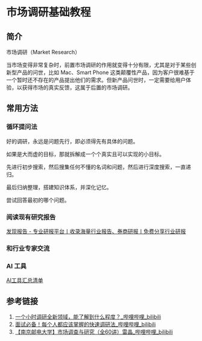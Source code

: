 # 市场调研基础教程


## 简介

市场调研（Market Research）

当市场变得非常复杂时，前置市场调研的作用就变得十分有限，尤其是对于某些创新型产品的问世，比如 Mac、Smart Phone 这类颠覆性产品，因为客户很难基于一个暂时还不存在的产品提出他们的需求。但新产品问世时，一定需要给用户体验，以获得市场的真实反馈，这属于后置的市场调研。

## 常用方法


### 循环提问法

好的调研，永远是问题先行，即必须得先有具体的问题。

如果是大而虚的目标，那就拆解成一个个真实且可以实现的小目标。

先进行初步搜索，然后搜集任何不懂的名词和问题，然后进行深度搜索，一直递归。

最后归纳整理，搭建知识体系，并深化记忆。

尝试回答最初的哪个问题。

### 阅读现有研究报告

[发现报告 - 专业研报平台丨收录海量行业报告、券商研报丨免费分享行业研报](https://www.fxbaogao.com/)

### 和行业专家交流


### AI 工具

[AI工具汇总清单](learning/tools/AI/AI工具汇总清单.md)

## 参考链接

1. [一个小时调研全新领域，能了解到什么程度？\_哔哩哔哩\_bilibili](https://www.bilibili.com/video/BV16x4y1R7MH/?vd_source=31f9517734e43a6c180d5d1d56a5e162)
2. [面试必备！每个人都应该掌握的快速调研法\_哔哩哔哩\_bilibili](https://www.bilibili.com/video/BV1pF411f7yD/)
3. [【南京邮电大学】市场调查与研究（全60讲）雷晶\_哔哩哔哩\_bilibili](https://www.bilibili.com/video/BV1EM411G7kw/?vd_source=31f9517734e43a6c180d5d1d56a5e162)
